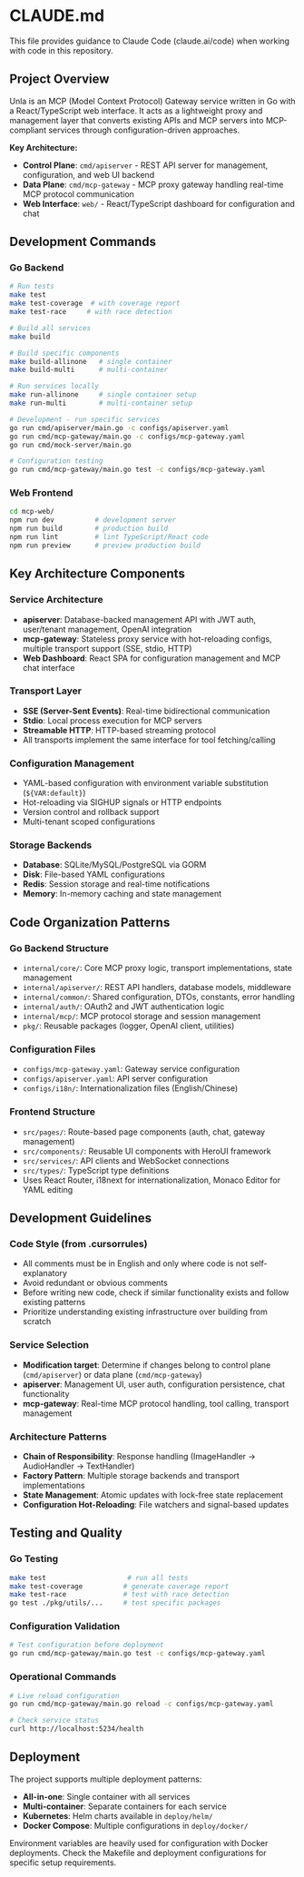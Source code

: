 # CLAUDE.md

This file provides guidance to Claude Code (claude.ai/code) when working with code in this repository.

## Project Overview

Unla is an MCP (Model Context Protocol) Gateway service written in Go with a React/TypeScript web interface. It acts as a lightweight proxy and management layer that converts existing APIs and MCP servers into MCP-compliant services through configuration-driven approaches.

**Key Architecture:**
- **Control Plane**: `cmd/apiserver` - REST API server for management, configuration, and web UI backend
- **Data Plane**: `cmd/mcp-gateway` - MCP proxy gateway handling real-time MCP protocol communication
- **Web Interface**: `web/` - React/TypeScript dashboard for configuration and chat

## Development Commands

### Go Backend

```bash
# Run tests
make test
make test-coverage  # with coverage report
make test-race     # with race detection

# Build all services
make build

# Build specific components
make build-allinone   # single container
make build-multi      # multi-container

# Run services locally
make run-allinone     # single container setup
make run-multi        # multi-container setup

# Development - run specific services
go run cmd/apiserver/main.go -c configs/apiserver.yaml
go run cmd/mcp-gateway/main.go -c configs/mcp-gateway.yaml
go run cmd/mock-server/main.go

# Configuration testing
go run cmd/mcp-gateway/main.go test -c configs/mcp-gateway.yaml
```

### Web Frontend

```bash
cd mcp-web/
npm run dev          # development server
npm run build        # production build
npm run lint         # lint TypeScript/React code
npm run preview      # preview production build
```

## Key Architecture Components

### Service Architecture
- **apiserver**: Database-backed management API with JWT auth, user/tenant management, OpenAI integration
- **mcp-gateway**: Stateless proxy service with hot-reloading configs, multiple transport support (SSE, stdio, HTTP)
- **Web Dashboard**: React SPA for configuration management and MCP chat interface

### Transport Layer
- **SSE (Server-Sent Events)**: Real-time bidirectional communication
- **Stdio**: Local process execution for MCP servers
- **Streamable HTTP**: HTTP-based streaming protocol
- All transports implement the same interface for tool fetching/calling

### Configuration Management
- YAML-based configuration with environment variable substitution (`${VAR:default}`)
- Hot-reloading via SIGHUP signals or HTTP endpoints
- Version control and rollback support
- Multi-tenant scoped configurations

### Storage Backends
- **Database**: SQLite/MySQL/PostgreSQL via GORM
- **Disk**: File-based YAML configurations
- **Redis**: Session storage and real-time notifications
- **Memory**: In-memory caching and state management

## Code Organization Patterns

### Go Backend Structure
- `internal/core/`: Core MCP proxy logic, transport implementations, state management
- `internal/apiserver/`: REST API handlers, database models, middleware
- `internal/common/`: Shared configuration, DTOs, constants, error handling
- `internal/auth/`: OAuth2 and JWT authentication logic
- `internal/mcp/`: MCP protocol storage and session management
- `pkg/`: Reusable packages (logger, OpenAI client, utilities)

### Configuration Files
- `configs/mcp-gateway.yaml`: Gateway service configuration
- `configs/apiserver.yaml`: API server configuration  
- `configs/i18n/`: Internationalization files (English/Chinese)

### Frontend Structure
- `src/pages/`: Route-based page components (auth, chat, gateway management)
- `src/components/`: Reusable UI components with HeroUI framework
- `src/services/`: API clients and WebSocket connections
- `src/types/`: TypeScript type definitions
- Uses React Router, i18next for internationalization, Monaco Editor for YAML editing

## Development Guidelines

### Code Style (from .cursorrules)
- All comments must be in English and only where code is not self-explanatory
- Avoid redundant or obvious comments
- Before writing new code, check if similar functionality exists and follow existing patterns
- Prioritize understanding existing infrastructure over building from scratch

### Service Selection
- **Modification target**: Determine if changes belong to control plane (`cmd/apiserver`) or data plane (`cmd/mcp-gateway`)
- **apiserver**: Management UI, user auth, configuration persistence, chat functionality
- **mcp-gateway**: Real-time MCP protocol handling, tool calling, transport management

### Architecture Patterns
- **Chain of Responsibility**: Response handling (ImageHandler -> AudioHandler -> TextHandler)
- **Factory Pattern**: Multiple storage backends and transport implementations
- **State Management**: Atomic updates with lock-free state replacement
- **Configuration Hot-Reloading**: File watchers and signal-based updates

## Testing and Quality

### Go Testing
```bash
make test                    # run all tests
make test-coverage          # generate coverage report
make test-race              # test with race detection
go test ./pkg/utils/...     # test specific packages
```

### Configuration Validation
```bash
# Test configuration before deployment
go run cmd/mcp-gateway/main.go test -c configs/mcp-gateway.yaml
```

### Operational Commands
```bash
# Live reload configuration
go run cmd/mcp-gateway/main.go reload -c configs/mcp-gateway.yaml

# Check service status  
curl http://localhost:5234/health
```

## Deployment

The project supports multiple deployment patterns:
- **All-in-one**: Single container with all services
- **Multi-container**: Separate containers for each service
- **Kubernetes**: Helm charts available in `deploy/helm/`
- **Docker Compose**: Multiple configurations in `deploy/docker/`

Environment variables are heavily used for configuration with Docker deployments. Check the Makefile and deployment configurations for specific setup requirements.